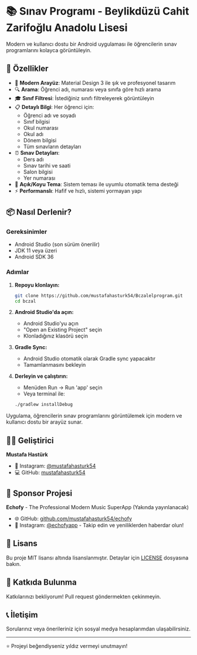 # 📚 Sınav Programı - Beylikdüzü Cahit Zarifoğlu Anadolu Lisesi

Modern ve kullanıcı dostu bir Android uygulaması ile öğrencilerin sınav programlarını kolayca görüntüleyin.

## 🎯 Özellikler

- 📱 **Modern Arayüz**: Material Design 3 ile şık ve profesyonel tasarım
- 🔍 **Arama**: Öğrenci adı, numarası veya sınıfa göre hızlı arama
- 🎓 **Sınıf Filtresi**: İstediğiniz sınıfı filtreleyerek görüntüleyin
- 📋 **Detaylı Bilgi**: Her öğrenci için:
  - Öğrenci adı ve soyadı
  - Sınıf bilgisi
  - Okul numarası
  - Okul adı
  - Dönem bilgisi
  - Tüm sınavların detayları
- ⏰ **Sınav Detayları**: 
  - Ders adı
  - Sınav tarihi ve saati
  - Salon bilgisi
  - Yer numarası
- 🎨 **Açık/Koyu Tema**: Sistem teması ile uyumlu otomatik tema desteği
- ⚡ **Performanslı**: Hafif ve hızlı, sistemi yormayan yapı


## 📦 Nasıl Derlenir?

### Gereksinimler

- Android Studio (son sürüm önerilir)
- JDK 11 veya üzeri
- Android SDK 36

### Adımlar

1. **Repoyu klonlayın:**
   ```bash
   git clone https://github.com/mustafahasturk54/Bczalelprogram.git
   cd bczal
   ```

2. **Android Studio'da açın:**
   - Android Studio'yu açın
   - "Open an Existing Project" seçin
   - Klonladığınız klasörü seçin

3. **Gradle Sync:**
   - Android Studio otomatik olarak Gradle sync yapacaktır
   - Tamamlanmasını bekleyin

4. **Derleyin ve çalıştırın:**
   - Menüden Run → Run 'app' seçin
   - Veya terminal ile:
   ```bash
   ./gradlew installDebug
   ```


Uygulama, öğrencilerin sınav programlarını görüntülemek için modern ve kullanıcı dostu bir arayüz sunar.

## 👨‍💻 Geliştirici

**Mustafa Hastürk**

- 📸 Instagram: [@mustafahasturk54](https://instagram.com/mustafahasturk54)
- 💻 GitHub: [mustafahasturk54](https://github.com/mustafahasturk54)

## 💎 Sponsor Projesi


**Echofy** - The Professional Modern Music SuperApp (Yakında yayınlanacak)
- 🌐 GitHub: [github.com/mustafahasturk54/echofy](https://github.com/mustafahasturk54/echofy)
- 📸 Instagram: [@echofyapp](https://instagram.com/echofyapp) - Takip edin ve yeniliklerden haberdar olun!

## 📄 Lisans

Bu proje MIT lisansı altında lisanslanmıştır. Detaylar için [LICENSE](LICENSE) dosyasına bakın.

## 🤝 Katkıda Bulunma

Katkılarınızı bekliyorum! Pull request göndermekten çekinmeyin.

## 📞 İletişim

Sorularınız veya önerileriniz için sosyal medya hesaplarımdan ulaşabilirsiniz.

---

⭐ Projeyi beğendiyseniz yıldız vermeyi unutmayın!

